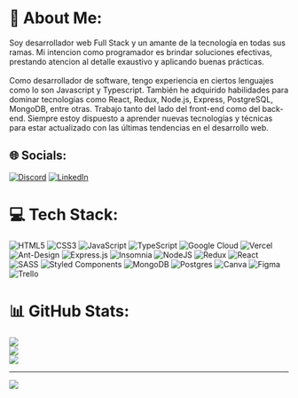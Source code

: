 # 💫 About Me:
Soy desarrollador web Full Stack y un amante de la tecnología en todas sus ramas. Mi intencion como programador es brindar soluciones efectivas, prestando atencion al detalle exaustivo y aplicando buenas prácticas.<br><br>Como desarrollador de software, tengo experiencia en ciertos lenguajes como lo son Javascript y Typescript. También he adquirido habilidades para dominar tecnologías como React, Redux, Node.js, Express, PostgreSQL, MongoDB, entre otras. Trabajo tanto del lado del front-end como del back-end. Siempre estoy dispuesto a aprender nuevas tecnologías y técnicas para estar actualizado con las últimas tendencias en el desarrollo web.


## 🌐 Socials:
[![Discord](https://img.shields.io/badge/Discord-%237289DA.svg?logo=discord&logoColor=white)](https://discord.gg/https://discord.gg/YDRf9C5b) [![LinkedIn](https://img.shields.io/badge/LinkedIn-%230077B5.svg?logo=linkedin&logoColor=white)](https://www.linkedin.com/in/mat%C3%ADas-pecorale/) 

# 💻 Tech Stack:
![HTML5](https://img.shields.io/badge/html5-%23E34F26.svg?style=for-the-badge&logo=html5&logoColor=white) ![CSS3](https://img.shields.io/badge/css3-%231572B6.svg?style=for-the-badge&logo=css3&logoColor=white) ![JavaScript](https://img.shields.io/badge/javascript-%23323330.svg?style=for-the-badge&logo=javascript&logoColor=%23F7DF1E) ![TypeScript](https://img.shields.io/badge/typescript-%23007ACC.svg?style=for-the-badge&logo=typescript&logoColor=white) ![Google Cloud](https://img.shields.io/badge/Google%20Cloud-%234285F4.svg?style=for-the-badge&logo=google-cloud&logoColor=white) ![Vercel](https://img.shields.io/badge/vercel-%23000000.svg?style=for-the-badge&logo=vercel&logoColor=white) ![Ant-Design](https://img.shields.io/badge/-AntDesign-%230170FE?style=for-the-badge&logo=ant-design&logoColor=white) ![Express.js](https://img.shields.io/badge/express.js-%23404d59.svg?style=for-the-badge&logo=express&logoColor=%2361DAFB) ![Insomnia](https://img.shields.io/badge/Insomnia-black?style=for-the-badge&logo=insomnia&logoColor=5849BE) ![NodeJS](https://img.shields.io/badge/node.js-6DA55F?style=for-the-badge&logo=node.js&logoColor=white) ![Redux](https://img.shields.io/badge/redux-%23593d88.svg?style=for-the-badge&logo=redux&logoColor=white) ![React](https://img.shields.io/badge/react-%2320232a.svg?style=for-the-badge&logo=react&logoColor=%2361DAFB) ![SASS](https://img.shields.io/badge/SASS-hotpink.svg?style=for-the-badge&logo=SASS&logoColor=white) ![Styled Components](https://img.shields.io/badge/styled--components-DB7093?style=for-the-badge&logo=styled-components&logoColor=white) ![MongoDB](https://img.shields.io/badge/MongoDB-%234ea94b.svg?style=for-the-badge&logo=mongodb&logoColor=white) ![Postgres](https://img.shields.io/badge/postgres-%23316192.svg?style=for-the-badge&logo=postgresql&logoColor=white) ![Canva](https://img.shields.io/badge/Canva-%2300C4CC.svg?style=for-the-badge&logo=Canva&logoColor=white) 	![Figma](https://img.shields.io/badge/figma-%23F24E1E.svg?style=for-the-badge&logo=figma&logoColor=white) ![Trello](https://img.shields.io/badge/Trello-%23026AA7.svg?style=for-the-badge&logo=Trello&logoColor=white)
# 📊 GitHub Stats:
![](https://github-readme-stats.vercel.app/api?username=matipeco&theme=dark&hide_border=false&include_all_commits=false&count_private=true)<br/>
![](https://github-readme-streak-stats.herokuapp.com/?user=matipeco&theme=dark&hide_border=false)<br/>
![](https://github-readme-stats.vercel.app/api/top-langs/?username=matipeco&theme=dark&hide_border=false&include_all_commits=false&count_private=true&layout=compact)

---
[![](https://visitcount.itsvg.in/api?id=matipeco&icon=0&color=0)](https://visitcount.itsvg.in)

<!-- Proudly created with GPRM ( https://gprm.itsvg.in ) -->
